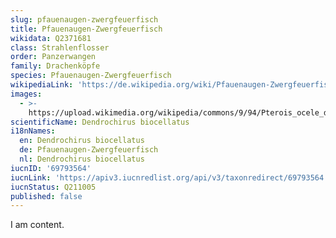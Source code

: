 ```yaml
---
slug: pfauenaugen-zwergfeuerfisch
title: Pfauenaugen-Zwergfeuerfisch
wikidata: Q2371681
class: Strahlenflosser
order: Panzerwangen
family: Drachenköpfe
species: Pfauenaugen-Zwergfeuerfisch
wikipediaLink: 'https://de.wikipedia.org/wiki/Pfauenaugen-Zwergfeuerfisch'
images:
  - >-
    https://upload.wikimedia.org/wikipedia/commons/9/94/Pterois_ocele_dendotrichus_biocellatus.jpg
scientificName: Dendrochirus biocellatus
i18nNames:
  en: Dendrochirus biocellatus
  de: Pfauenaugen-Zwergfeuerfisch
  nl: Dendrochirus biocellatus
iucnID: '69793564'
iucnLink: 'https://apiv3.iucnredlist.org/api/v3/taxonredirect/69793564'
iucnStatus: Q211005
published: false
---
```


I am content.
